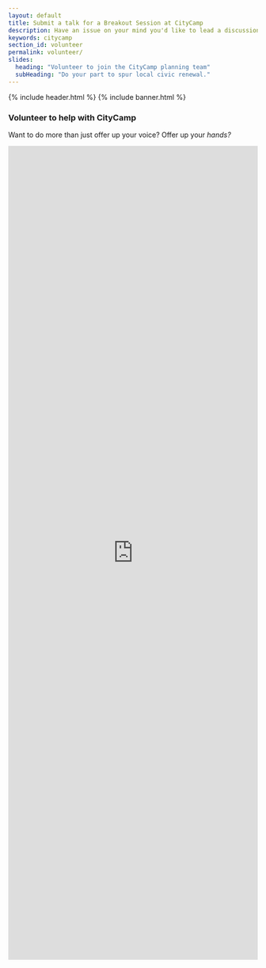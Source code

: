 ```yaml
---
layout: default
title: Submit a talk for a Breakout Session at CityCamp
description: Have an issue on your mind you'd like to lead a discussion on? Submit it here!
keywords: citycamp
section_id: volunteer
permalink: volunteer/
slides:
  heading: "Volunteer to join the CityCamp planning team"
  subHeading: "Do your part to spur local civic renewal."
---
```

{% include header.html %}
{% include banner.html %}

<section class="section-padding">
	<div class="container">
    	<div class="row">
        	<div class="col-md-12">
<h3>Volunteer to help with CityCamp</h3>

<p>Want to do more than just offer up your voice? Offer up your <em>hands?</em></p>

<script src="https://static.airtable.com/js/embed/embed_snippet_v1.js"></script><iframe class="airtable-embed airtable-dynamic-height" src="https://airtable.com/embed/shrChNmTOCSbZs5xW?backgroundColor=green" frameborder="0" onmousewheel="" width="100%" height="1644" style="background: transparent; border: 0px solid #ccc;"></iframe>
</div>
</div>
</div>
</section>